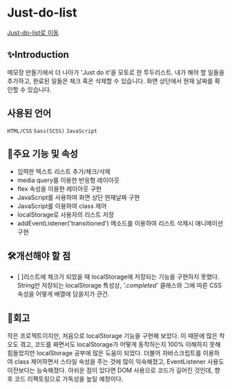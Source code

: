 # Just-do-list
[Just-do-list로 이동](https://doridori-samsam.github.io/Just-do-list/)

## ✨Introduction
메모장 만들기에서 더 나아가 'Just do it'을 모토로 한 투두리스트.
내가 해야 할 일들을 추가하고, 완료된 일들은 체크 혹은 삭제할 수 있습니다.
화면 상단에서 현재 날짜를 확인할 수 있습니다.

## 사용된 언어
`HTML/CSS` `Sass(SCSS)`  `JavaScript`

## 📌주요 기능 및 속성
- 입력한 텍스트 리스트 추가/체크/삭제
- media query를 이용한 반응형 레이아웃
- flex 속성을 이용한 레이아웃 구현
- JavaScript를 사용하여 화면 상단 현재날짜 구현
- JavaScript를 이용하여 class 제어
- localStorage로 사용자의 리스트 저장
- addEventListener('transitioned') 메소드를 이용하여 리스트 삭제시 애니메이션 구현

## 🛠개선해야 할 점
- [ ]리스트에 체크가 되었을 때 localStorage에 저장되는 기능을 구현하지 못했다. String만 저장되는 localStorage 특성상, *'.completed'* 클래스와 그에 따른 CSS 속성을 어떻게 배열에 담을지가 관건.

## 💭회고
작은 프로젝트이지만, 처음으로 localStorage 기능을 구현해 보았다. 이 때문에 많은 착오도 겪고, 코드를 짜면서도 localStorage가 어떻게 동작하는지 100% 이해하지 못해 힘들었지만 localStorage 공부에 많은 도움이 되었다. 더불어 자바스크립트를 이용하여 class 제어하면서 스타일 속성을 주는 것에 많이 익숙해졌고, EventListener 사용도 이전보다는 능숙해졌다. 아쉬운 점이 있다면 DOM 사용으로 코드가 길어진 것인데, 향후 코드 리팩토링으로 가독성을 높일 예정이다.
